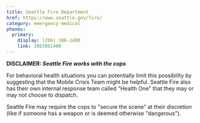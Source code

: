```yaml
---
title: Seattle Fire Department
href: https://www.seattle.gov/fire/
category: emergency-medical
phones:
  primary:
    display: (206) 386-1400
    link: 2063861400
---
```


**DISCLAIMER: _Seattle Fire works with the cops_**

For behavioral health situations you can potentially limit this possibility by suggesting that the Mobile Crisis Team might be helpful. Seattle Fire also has their own internal response team called "Health One" that they may or may not choose to dispatch.

Seattle Fire may require the cops to "secure the scene" at their discretion (like if someone has a weapon or is deemed otherwise "dangerous").
